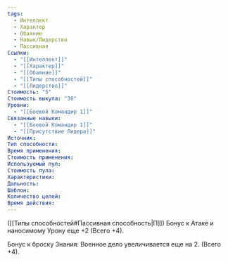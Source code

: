 ```yaml
---
tags:
  - Интеллект
  - Характер
  - Обаяние
  - Навык/Лидерство
  - Пассивная
Ссылки:
  - "[[Интеллект]]"
  - "[[Характер]]"
  - "[[Обаяние]]"
  - "[[Типы способностей]]"
  - "[[Лидерство]]"
Стоимость: "5"
Стоимость выкупа: "30"
Уровни:
  - "[[Боевой Командир 1]]"
Связанные навыки:
  - "[[Боевой Командир 1]]"
  - "[[Присутствие Лидера]]"
Источник:
Тип способности:
Время применения:
Стоимость применения:
Используемый пул:
Стоимость пула:
Характеристики:
Дальность:
Шаблон:
Количество целей:
Время действия:
---
```

([[Типы способностей#Пассивная способность|П]]) Бонус к Атаке и наносимому Урону еще +2 (Всего +4).

Бонус к броску Знания: Военное дело увеличивается еще на 2. (Всего +4).